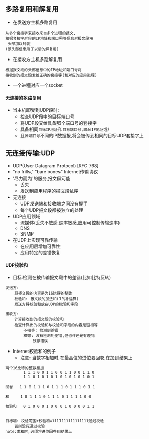 ## 多路复用和解复用

- 在发送方主机多路复用

```
从多个套接字来接收来自多个进程的报文,
根据套接字对应的IP地址和端口号等信息对报文段用
 头部加以封装
(该头部信息用于以后的解复用)
```
- 在接收方主机多路解复用

```
根据报文段的头部信息中的IP地址和端口号将
接收到的报文段发给正确的套接字(和对应的应用进程)
```
- 一个进程对应一个socket


#### 无连接的多路复用
- 当主机即受到UDP段时:
	* 检查UDP段中的目标端口号
	* 将UDP段交给具备那个端口号的套接字
	* 具备相同```目标IP地址```和```目标端口号,即源IP地址```或/
	* 且```源端口号```不同的IP数据报,将会被传到相同的目标UDP套接字上


## 无连接传输:UDP

- UDP(User Datagram Protocol) [RFC 768]
- "no frills," "bare bones" Internet传输协议
- '尽力而为'的服务,报文段可能
	* 丢失
	* 发送到应用程序的报文段乱序
- 无连接
	* UDP发送端和接收端之间没有握手
	* 每个UDP报文段都被独立的处理
- UDP应用领域
	* 流媒体(丢失不敏感,速率敏感,应用可控制传输速率)
	* DNS
	* SNMP
- 在UDP上实现可靠传输
	* 在应用层增加可靠性
	* 应用特定的差错恢复

#### UDP校验和

- 目标:检测在被传输报文段中的差错(比如比特反转)

```
发送方:
	将报文段的内容是为16比特的整数
	校验和: 报文段的加法和(1的补运算)
	发送方将校验和放在UDP的校验和字段

接收方:
	计算接收到的报文段的校验和
	检查计算出的校验和与校验和字段的内容是否相等
		不相等: 检测到差错
		相等: 没有检测到差错,但也许还是有差错
			残存错误
```

- Internet校验和的例子	
	* 注意: 当数字相加时,在最高位的进位要回卷,在加到结果上

```
两个16比特的整数相加
		1 1 1 0 0 1 1 0 0 1 1 0 0 1 1 0
		1 1 0 1 0 1 0 1 0 1 0 1 0 1 0 1

回卷   1 1 0 1 1 1 0 1 1 1 0 1 1 1 0 1 1

和	  1 0 1 1 1 0 1 1 1 0 1 1 1 1 0 0

校验和   0 1 0 0 0 1 0 0 0 1 0 0 0 0 1 1


目标端: 校验范围+校验和=1111111111111111通过校验
	否则没有通过校验
note:求和时,必须将进位回卷到结果上
```















